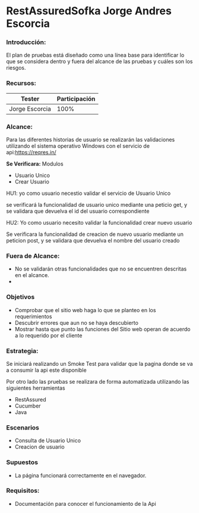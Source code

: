 # RestAssuredSofka Jorge Andres Escorcia
### **Introducción:**

El plan de pruebas está diseñado como una línea base para identificar lo que se considera dentro y fuera del alcance de las pruebas y cuáles son los riesgos.

### **Recursos:**
|Tester | Participación | 
|--- | --- | 
|Jorge Escorcia | 100% | 

### **Alcance:**

Para las diferentes historias de usuario se realizarán las validaciones utilizando el sistema operativo Windows con el servicio de api:https://reqres.in/


**Se Verificara:**
Modulos
- Usuario Unico
- Crear Usuario


HU1: yo como usuario necestio validar el servicio de Usuario Unico

se verificará la funcionalidad  de usuario unico mediante una peticio get, y se validara que devuelva
el id del usuario correspondiente

HU2: Yo como usuario necesito validar la funcionalidad crear nuevo usuario

Se verificara la funcionalidad de creacion de nuevo usuario mediante un peticion post, y se
validara que devuelva el nombre del usuario creado





### **Fuera de Alcance:**

- No se validarán otras funcionalidades que no se encuentren descritas en el alcance.
- 


### Objetivos

- Comprobar que el sitio web haga lo que se planteo en los requerimientos
- Descubrir errores que aun no se haya descubierto
- Mostrar hasta que punto las funciones del Sitio web operan de acuerdo a lo requerido por el cliente

### **Estrategia:**

Se iniciará realizando un Smoke Test para validar que la pagina donde se va a consumir la api este disponible


Por otro lado las pruebas se realizara de forma automatizada utilizando las siguientes herramientas
- RestAssured
- Cucumber
- Java



### **Escenarios**

- Consulta de Usuario Unico
- Creacion de usuario


### **Supuestos**

- La página funcionará correctamente en el navegador.

### **Requisitos:**

- Documentación para conocer el funcionamiento de la Api
